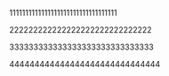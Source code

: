 1111111111111111111111111111111111

222222222222222222222222222222

333333333333333333333333333333

444444444444444444444444444444